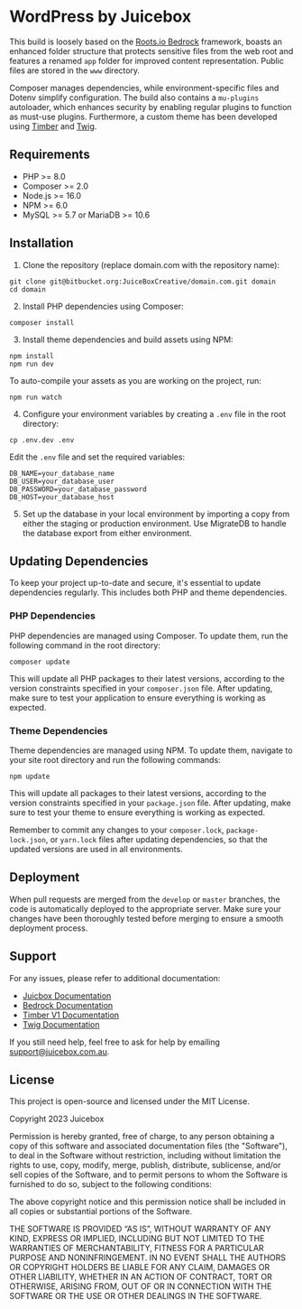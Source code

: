 # WordPress by Juicebox

This build is loosely based on the [Roots.io Bedrock](https://roots.io/bedrock/) framework, boasts an enhanced folder structure that protects sensitive files from the web root and features a renamed `app` folder for improved content representation. Public files are stored in the `www` directory.

Composer manages dependencies, while environment-specific files and Dotenv simplify configuration. The build also contains a `mu-plugins` autoloader, which enhances security by enabling regular plugins to function as must-use plugins. Furthermore, a custom theme has been developed using [Timber](https://timber.github.io/docs/) and [Twig](https://twig.symfony.com/).

## Requirements

-   PHP >= 8.0
-   Composer >= 2.0
-   Node.js >= 16.0
-   NPM >= 6.0
-   MySQL >= 5.7 or MariaDB >= 10.6

## Installation

1. Clone the repository (replace domain.com with the repository name):

```
git clone git@bitbucket.org:JuiceBoxCreative/domain.com.git domain
cd domain
```

2. Install PHP dependencies using Composer:

```
composer install
```

3. Install theme dependencies and build assets using NPM:

```
npm install
npm run dev
```

To auto-compile your assets as you are working on the project, run:

```
npm run watch
```

4. Configure your environment variables by creating a `.env` file in the root directory:

```
cp .env.dev .env
```

Edit the `.env` file and set the required variables:

```
DB_NAME=your_database_name
DB_USER=your_database_user
DB_PASSWORD=your_database_password
DB_HOST=your_database_host
```

5. Set up the database in your local environment by importing a copy from either the staging or production environment. Use MigrateDB to handle the database export from either environment.

## Updating Dependencies

To keep your project up-to-date and secure, it's essential to update dependencies regularly. This includes both PHP and theme dependencies.

### PHP Dependencies

PHP dependencies are managed using Composer. To update them, run the following command in the root directory:

```
composer update
```

This will update all PHP packages to their latest versions, according to the version constraints specified in your `composer.json` file. After updating, make sure to test your application to ensure everything is working as expected.

### Theme Dependencies

Theme dependencies are managed using NPM. To update them, navigate to your site root directory and run the following commands:

```
npm update
```

This will update all packages to their latest versions, according to the version constraints specified in your `package.json` file. After updating, make sure to test your theme to ensure everything is working as expected.

Remember to commit any changes to your `composer.lock`, `package-lock.json`, or `yarn.lock` files after updating dependencies, so that the updated versions are used in all environments.

## Deployment

When pull requests are merged from the `develop` or `master` branches, the code is automatically deployed to the appropriate server. Make sure your changes have been thoroughly tested before merging to ensure a smooth deployment process.

## Support

For any issues, please refer to additional documentation:

-   [Juicbox Documentation](https://app.nuclino.com/Juicebox-Creative/7-Technology/WordPress-502ce3e7-7f16-4366-b190-83f19f069406)
-   [Bedrock Documentation](https://roots.io/bedrock/)
-   [Timber V1 Documentation](https://timber.github.io/docs/)
-   [Twig Documentation](https://twig.symfony.com/)

If you still need help, feel free to ask for help by emailing support@juicebox.com.au.

## License

This project is open-source and licensed under the MIT License.

Copyright 2023 Juicebox

Permission is hereby granted, free of charge, to any person obtaining a copy of this software and associated documentation files (the "Software"), to deal in the Software without restriction, including without limitation the rights to use, copy, modify, merge, publish, distribute, sublicense, and/or sell copies of the Software, and to permit persons to whom the Software is furnished to do so, subject to the following conditions:

The above copyright notice and this permission notice shall be included in all copies or substantial portions of the Software.

THE SOFTWARE IS PROVIDED “AS IS”, WITHOUT WARRANTY OF ANY KIND, EXPRESS OR IMPLIED, INCLUDING BUT NOT LIMITED TO THE WARRANTIES OF MERCHANTABILITY, FITNESS FOR A PARTICULAR PURPOSE AND NONINFRINGEMENT. IN NO EVENT SHALL THE AUTHORS OR COPYRIGHT HOLDERS BE LIABLE FOR ANY CLAIM, DAMAGES OR OTHER LIABILITY, WHETHER IN AN ACTION OF CONTRACT, TORT OR OTHERWISE, ARISING FROM, OUT OF OR IN CONNECTION WITH THE SOFTWARE OR THE USE OR OTHER DEALINGS IN THE SOFTWARE.
